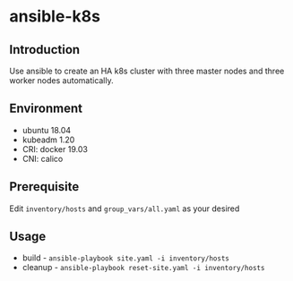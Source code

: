 # ansible-k8s

## Introduction
Use ansible to create an HA k8s cluster with three master nodes and three worker nodes automatically.

## Environment
- ubuntu 18.04
- kubeadm 1.20
- CRI: docker 19.03
- CNI: calico

## Prerequisite
Edit `inventory/hosts` and `group_vars/all.yaml` as your desired

## Usage
- build - `ansible-playbook site.yaml -i inventory/hosts`
- cleanup - `ansible-playbook reset-site.yaml -i inventory/hosts`